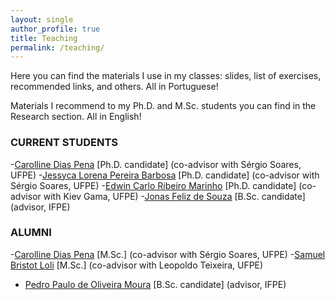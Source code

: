 ```yaml
---
layout: single
author_profile: true
title: Teaching
permalink: /teaching/
---
```


Here you can find the materials I use in my classes: slides, list of exercises, recommended links, and others. All in Portuguese!

Materials I recommend to my Ph.D. and M.Sc. students you can find in the Research section. All in English!

### CURRENT STUDENTS
-[Carolline Dias Pena](http://lattes.cnpq.br/3172061554093280) \[Ph.D. candidate\] (co-advisor with Sérgio Soares, UFPE)
-[Jessyca Lorena Pereira Barbosa](http://lattes.cnpq.br/6951473307764949) \[Ph.D. candidate\] (co-advisor with Sérgio Soares, UFPE)
-[Edwin Carlo Ribeiro Marinho](http://lattes.cnpq.br/3157341399726804) \[Ph.D. candidate\] (co-advisor with Kiev Gama, UFPE)
-[Jonas Feliz de Souza](http://lattes.cnpq.br/9835625632853421) \[B.Sc. candidate\] (advisor, IFPE)

### ALUMNI
-[Carolline Dias Pena](http://lattes.cnpq.br/3172061554093280) \[M.Sc.\] (co-advisor with Sérgio Soares, UFPE)
-[Samuel Bristot Loli](http://lattes.cnpq.br/6906525639794139) \[M.Sc.\] (co-advisor with Leopoldo Teixeira, UFPE)
- [Pedro Paulo de Oliveira Moura](http://lattes.cnpq.br/5107529910755765) \[B.Sc. candidate\] (advisor, IFPE)
